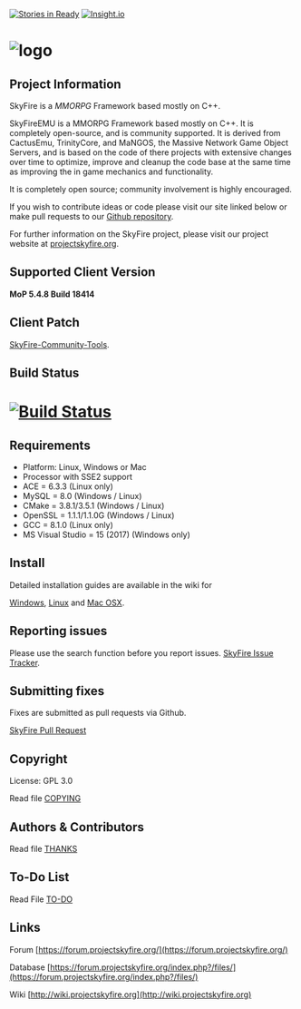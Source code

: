 [![Stories in Ready](https://badge.waffle.io/ProjectSkyfire/SkyFire.548.png?label=ready&title=Ready)](https://waffle.io/ProjectSkyfire/SkyFire.548) [![Insight.io](https://insight.io/repoBadge/github.com/ProjectSkyfire/SkyFire.548)](https://insight.io/github.com/ProjectSkyfire/SkyFire.548)

# ![logo](https://abload.de/img/15_14_skyfire_logoqyj68.png)

## Project Information
SkyFire is a *MMORPG* Framework based mostly on C++.

SkyFireEMU is a MMORPG Framework based mostly on C++. It is completely 
open-source, and is community supported. It is derived
from CactusEmu, TrinityCore, and MaNGOS, the Massive Network Game Object Servers, 
and is based on the code of there projects with extensive changes over time to optimize, 
improve and cleanup the code base at the same time as improving the in game mechanics
and functionality.

It is completely open source; community involvement is highly encouraged.

If you wish to contribute ideas or code please visit our site linked below or
make pull requests to our 
[Github repository](https://github.com/ProjectSkyfire/SkyFire.548).

For further information on the SkyFire project, please visit our project website at 
[projectskyfire.org](http://www.projectskyfire.org).

## Supported Client Version
**MoP 5.4.8 Build 18414**

## Client Patch
[SkyFire-Community-Tools](https://github.com/ProjectSkyfire/SkyFire-Community-Tools).

## Build Status
# [![Build Status](https://travis-ci.org/ProjectSkyfire/SkyFire_548.png)](https://travis-ci.org/ProjectSkyfire/SkyFire_548)

## Requirements
+ Platform: Linux, Windows or Mac
+ Processor with SSE2 support
+ ACE = 6.3.3  (Linux only)
+ MySQL = 8.0 (Windows / Linux)
+ CMake = 3.8.1/3.5.1 (Windows / Linux)
+ OpenSSL = 1.1.1/1.1.0G (Windows / Linux)
+ GCC = 8.1.0 (Linux only)
+ MS Visual Studio = 15 (2017) (Windows only)

## Install
Detailed installation guides are available in the wiki for

[Windows](http://wiki.projectskyfire.org/index.php?title=Installation_Windows),
[Linux](http://wiki.projectskyfire.org/index.php?title=Installation_Linux) and
[Mac OSX](http://wiki.projectskyfire.org/index.php?title=Installation_Mac_OS_X).


## Reporting issues
Please use the search function before you report issues.
[SkyFire Issue Tracker](https://github.com/ProjectSkyfire/SkyFire.548/issues).

## Submitting fixes
Fixes are submitted as pull requests via Github.

[SkyFire Pull Request](https://github.com/ProjectSkyfire/SkyFire.548/pulls)

## Copyright
License: GPL 3.0

Read file [COPYING](COPYING.md)

## Authors &amp; Contributors
Read file [THANKS](THANKS.md)

## To-Do List
Read File [TO-DO](TODO.md)

## Links
Forum [https://forum.projectskyfire.org/](https://forum.projectskyfire.org/)

Database [https://forum.projectskyfire.org/index.php?/files/](https://forum.projectskyfire.org/index.php?/files/)

Wiki [http://wiki.projectskyfire.org](http://wiki.projectskyfire.org)
